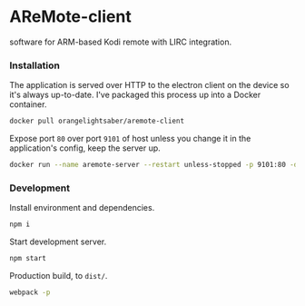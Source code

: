 # AReMote-client
software for ARM-based Kodi remote with LIRC integration.

### Installation
The application is served over HTTP to the electron client on the device so it's always up-to-date. I've packaged this process up into a Docker container.
```sh
docker pull orangelightsaber/aremote-client
```
Expose port ```80``` over port ```9101``` of host unless you change it in the application's config, keep the server up.
```sh
docker run --name aremote-server --restart unless-stopped -p 9101:80 -d orangelightsaber/aremote-client
```

### Development
Install environment and dependencies.
```sh
npm i
```
Start development server.
```sh
npm start
```
Production build, to ```dist/```.
```sh
webpack -p
```